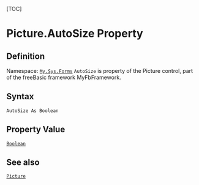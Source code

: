 [TOC]
# Picture.AutoSize Property

## Definition
Namespace: [`My.Sys.Forms`](My.Sys.Forms.md)
`AutoSize` is property of the Picture control, part of the freeBasic framework MyFbFramework.
## Syntax
```freeBasic
AutoSize As Boolean
```
## Property Value
[`Boolean`]("https://www.freebasic.net/wiki/KeyPgBoolean")
## See also
[`Picture`](Picture.md)

